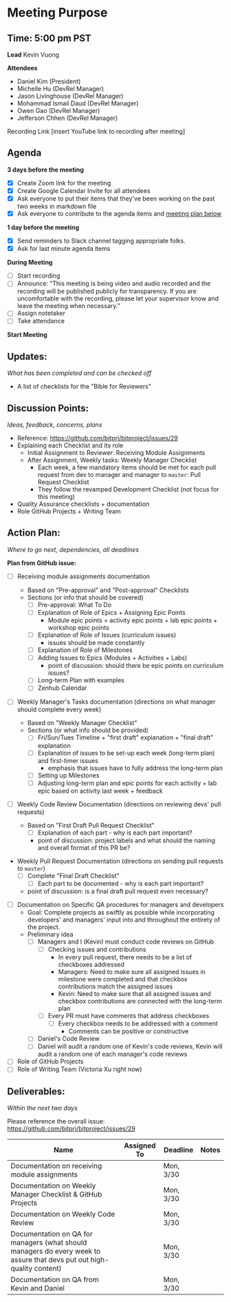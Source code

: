 # Meeting Purpose
## Time: 5:00 pm PST

**Lead**
Kevin Vuong

**Attendees**
* Daniel Kim (President)
* Michelle Hu (DevRel Manager)
* Jason Livinghouse (DevRel Manager)
* Mohammad Ismail Daud (DevRel Manager)
* Owen Gao (DevRel Manager)
* Jefferson Chhen (DevRel Manager)

Recording Link
[insert YouTube link to recording after meeting]

## Agenda
**3 days before the meeting**
- [x] Create Zoom link for the meeting
- [x] Create Google Calendar Invite for all attendees
- [x] Ask everyone to put their items that they've been working on the past two weeks in markdown file
- [x] Ask everyone to contribute to the agenda items and [meeting plan below](https://github.com/shreyagupta98/people/blob/master/meeting_template.md#updates)

**1 day before the meeting**
- [x] Send reminders to Slack channel tagging appropriate folks. 
- [x] Ask for last minute agenda items

**During Meeting**
- [ ] Start recording
- [ ] Announce:
“This meeting is being video and audio recorded and the recording will be published publicly for transparency. If you are uncomfortable with the recording, please let your supervisor know and leave the meeting when necessary.”
- [ ] Assign notetaker
- [ ] Take attendance

**Start Meeting**

## Updates:
*What has been completed and can be checked off*
* A list of checklists for the "Bible for Reviewers"

## Discussion Points:
*Ideas, feedback, concerns, plans*
* Reference: https://github.com/bitprj/bitproject/issues/29
* Explaining each Checklist and its role
  * Initial Assignment to Reviewer: Receiving Module Assignments 
  * After Assignment, Weekly tasks: Weekly Manager Checklist
    * Each week, a few mandatory items should be met for each pull request from dev to manager and manager to `master`: Pull Request Checklist
    * They follow the revamped Development Checklist (not focus for this meeting)
* Quality Assurance checklists + documentation
* Role GitHub Projects + Writing Team

## Action Plan:
*Where to go next, dependencies, all deadlines*

**Plan from GitHub issue:**

- [ ] Receiving module assignments documentation
  - Based on "Pre-approval" and "Post-approval" Checklists
  - Sections (or info that should be covered)
    - [ ] Pre-approval: What To Do
    - [ ] Explanation of Role of Epics + Assigning Epic Points
      * Module epic points = activity epic points + lab epic points + workshop epic points
    - [ ] Explanation of Role of Issues (curriculum issues)
      * issues should be made constantly 
    - [ ] Explanation of Role of Milestones
    - [ ] Adding Issues to Epics (Modules + Activities + Labs)
      * point of discussion: should there be epic points on curriculum issues?
    - [ ] Long-term Plan with examples
    - [ ] Zenhub Calendar

- [ ] Weekly Manager's Tasks documentation (directions on what manager should complete every week)
  - Based on "Weekly Manager Checklist"
  - Sections (or what info should be provided)
    - [ ] Fri/Sun/Tues Timeline + "first draft" explanation + "final draft" explanation
    - [ ] Explanation of issues to be set-up each week (long-term plan) and first-timer issues
      * emphasis that issues have to fully address the long-term plan
    - [ ] Setting up Milestones
    - [ ] Adjusting long-term plan and epic points for each activity + lab epic based on activity last week + feedback

- [ ] Weekly Code Review Documentation  (directions on reviewing devs' pull requests)

  - Based on "First Draft Pull Request Checklist"
    - [ ] Explanation of each part - why is each part important?
    * point of discussion: project labels and what should the naming and overall format of this PR be?


- Weekly Pull Request Documentation (directions on sending pull requests to `master`)
  - [ ] Complete "Final Draft Checklist"
    -  [ ] Each part to be documented - why is each part important?
  * point of discussion: is a final draft pull request even necessary? 

- [ ] Documentation on Specific QA procedures for managers and developers 
  * Goal: Complete projects as swiftly as possible while incorporating developers' and managers' input into and throughout the entirety of the project.
  * Preliminary idea
    - [ ] Managers and I (Kevin) must conduct code reviews on GitHub 
      - [ ] Checking issues and contributions
        * In every pull request, there needs to be a list of checkboxes addressed
        * Managers: Need to make sure all assigned issues in milestone were completed and that checkbox contributions match the assigned issues
        * Kevin: Need to make sure that all assigned issues and checkbox contributions are connected with the long-term plan
      - [ ] Every PR must have comments that address checkboxes
        - [ ] Every checkbox needs to be addressed with a comment
          * Comments can be positive or constructive
    - [ ] Daniel's Code Review
    - [ ] Daniel will audit a random one of Kevin's code reviews, Kevin will audit a random one of each manager's code reviews
- [ ] Role of GitHub Projects
- [ ] Role of Writing Team (Victoria Xu right now)

## Deliverables:
*Within the next two days*

Please reference the overall issue: https://github.com/bitprj/bitproject/issues/29

Name  | Assigned To | Deadline | Notes
------|-------------|----------|------
Documentation on receiving module assignments |             | Mon, 3/30 |       
Documentation on Weekly Manager Checklist & GitHub Projects |             | Mon, 3/30 | 
Documentation on Weekly Code Review |             | Mon, 3/30 | 
Documentation on QA for managers (what should managers do every week to assure that devs put out high-quality content) |             | Mon, 3/30 | 
Documentation on QA from Kevin and Daniel |             | Mon, 3/30 |  
